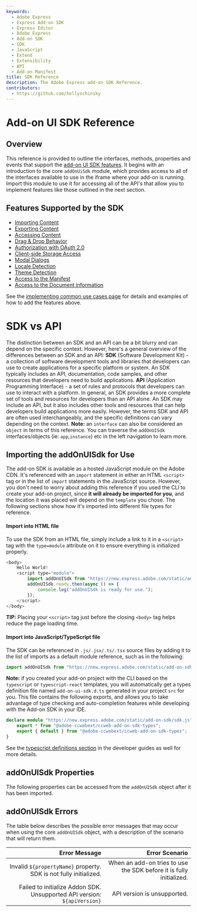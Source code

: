 ```yaml
---
keywords:
  - Adobe Express
  - Express Add-on SDK
  - Express Editor
  - Adobe Express
  - Add-on SDK
  - SDK
  - JavaScript
  - Extend
  - Extensibility
  - API
  - Add-on Manifest
title: SDK Reference
description: The Adobe Express add-on SDK Reference. 
contributors:
  - https://github.com/hollyschinsky
---
```

# Add-on UI SDK Reference

## Overview

This reference is provided to outline the interfaces, methods, properties and events that support the [add-on UI SDK features](#features-supported-by-the-sdk). It begins with an introduction to the core `addOnUiSdk` module, which provides access to all of the interfaces available to use in the iframe where your add-on is running. Import this module to use it for accessing all of the API's that allow you to implement features like those outlined in the next section.

## Features Supported by the SDK

- [Importing Content](../../guides/develop/use-cases/content-management.md#importing-content)
- [Exporting Content](../../guides/develop/use-cases/content-management.md#exporting-content)
- [Accessing Content](../../guides/develop/use-cases/content-management.md)
- [Drag & Drop Behavior](../../guides/develop/use-cases/user-interaction.md#drag-and-drop)
- [Authorization with OAuth 2.0](../../guides/develop/use-cases/authentication-authorization.md#oauth-20)
- [Client-side Storage Access](../../guides/develop/use-cases/clientside-data.md)
- [Modal Dialogs](../../guides/develop/use-cases/user-interaction.md#modal-dialogs)
- [Locale Detection](../../guides/develop/use-cases/environment-settings.md#detecting-locale-supported-locales-and-format)
- [Theme Detection](../../guides/develop/use-cases/environment-settings.md#detecting-theme)
- [Access to the Manifest](/references/addonsdk/instance-manifest.md)
- [Access to the Document information](/references/addonsdk/app-document.md)

<InlineAlert slots="text" variant="success"/>

See the [implementing common use cases page](../../guides/develop/index.md) for details and examples of how to add the features above.

<InlineAlert slots="text" variant="success" >

# SDK vs API
The distinction between an SDK and an API can be a bit blurry and can depend on the specific context. However, here's a general overview of the differences between an SDK and an API:
   **SDK** (Software Development Kit) - a collection of software development tools and libraries that developers can use to create applications for a specific platform or system. An SDK typically includes an API, documentation, code samples, and other resources that developers need to build applications.
   **API** (Application Programming Interface) - a set of rules and protocols that developers can use to interact with a platform.
In general, an SDK provides a more complete set of tools and resources for developers than an API alone. An SDK may include an API, but it also includes other tools and resources that can help developers build applications more easily. However, the terms SDK and API are often used interchangeably, and the specific definitions can vary depending on the context.
**Note:** an `interface` can also be considered an `object` in terms of this reference. You can traverse the `addOnUISdk` interfaces/objects (ie: `app`,`instance`) etc in the left navigation to learn more.

## Importing the addOnUISdk for Use

The add-on SDK is available as a hosted JavaScript module on the Adobe CDN. It's referenced with an `import` statement in either an HTML `<script>` tag or in the list of `import` statements in the JavaScript source. However, you don't need to worry about adding this reference if you used the CLI to create your add-on project, since **it will already be imported for you**, and the location it was placed will depend on the `template` you chose. The following sections show how it's imported into different file types for reference.

#### Import into HTML file

To use the SDK from an HTML file, simply include a link to it in a `<script>` tag with the `type=module` attribute on it to ensure everything is initialized properly.

```js
<body>
    Hello World!
    <script type="module">
        import addOnUISdk from "https://new.express.adobe.com/static/add-on-sdk/sdk.js";
        addOnUISdk.ready.then(async () => {
            console.log("addOnUISdk is ready for use.");
        });     
    </script>
</body>
```

<InlineAlert slots="text" variant="success"/>

**TIP:** Placing your `<script>` tag just before the closing `<body>` tag helps reduce the page loading time.

#### Import into JavaScript/TypeScript file

The SDK can be referenced in `.js/.jsx/.ts/.tsx` source files by adding it to the list of imports as a default module reference, such as in the following:

```js
import addOnUISdk from "https://new.express.adobe.com/static/add-on-sdk/sdk.js";
```

**Note:** if you created your add-on project with the CLI based on the `typescript` or `typescript-react` templates, you will automatically get a types definition file named `add-on-ui-sdk.d.ts` generated in your project `src` for you. This file contains the following exports, and allows you to take advantage of type checking and auto-completion features while developing with the Add-on SDK in your IDE.

```ts
declare module "https://new.express.adobe.com/static/add-on-sdk/sdk.js" {
    export * from "@adobe-ccwebext/ccweb-add-on-sdk-types";
    export { default } from "@adobe-ccwebext/ccweb-add-on-sdk-types";
}
```

See the [typescript definitions section](../../guides/develop/frameworks-libraries-bundling.md#typescript-definitions) in the developer guides as well for more details.

## addOnUISdk Properties

The following properties can be accessed from the `addOnUISdk` object after it has been imported.

## addOnUISdk Errors

The table below describes the possible error messages that may occur when using the core `addOnUISdk` object, with a description of the scenario that will return them.

| Error Message                     |   Error Scenario                 |
|-------------------------------:|-------------------------------------------------:|
| Invalid `${propertyName}` property. SDK is not fully initialized. | When an add-on tries to use the SDK before it is fully initialized. |
| Failed to initialize Addon SDK. Unsupported API version: `${apiVersion}` | API version is unsupported.  |
